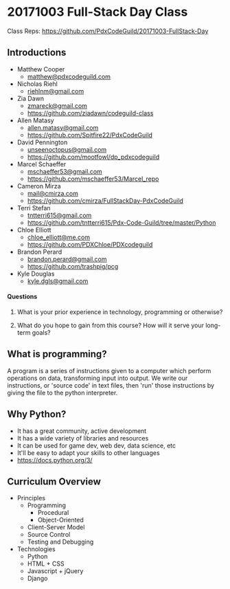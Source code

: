 # 20171003 Full-Stack Day Class

Class Reps: https://github.com/PdxCodeGuild/20171003-FullStack-Day

## Introductions

- Matthew Cooper
  - [matthew@pdxcodeguild.com](mailto:matthew@pdxcodeguild.com)
- Nicholas Riehl
  - [riehlnm@gmail.com](mailto:riehlnm@gmail.com)
- Zia Dawn
  - [zmareck@gmail.com](mailto:zmareck@gmail.com)
  - https://github.com/ziadawn/codeguild-class
- Allen Matasy
  - [allen.matasy@gmail.com](mailto:allen.matasy@gmail.com)
  - https://github.com/Spitfire22/PdxCodeGuild
- David Pennington
  - [unseenoctopus@gmail.com](mailto:unseenoctopus@gmail.com)
  - https://github.com/mootfowl/dp_pdxcodeguild
- Marcel Schaeffer
  - [mschaeffer53@gmail.com](mailto:mschaeffer53@gmail.com)
  - https://github.com/mschaeffer53/Marcel_repo
- Cameron Mirza
  - [mail@cmirza.com](mailto:mail@cmirza.com)
  - https://github.com/cmirza/FullStackDay-PdxCodeGuild
- Terri Stefan
  - [tntterri615@gmail.com](mailto:tntterri615@gmail.com)
  - https://github.com/tntterri615/Pdx-Code-Guild/tree/master/Python
- Chloe Elliott
  - [chloe_elliott@me.com](mailto:chloe_elliott@me.com)
  - https://github.com/PDXChloe/PDXcodeguild
- Brandon Perard
  - [brandon.perard@gmail.com](mailto:brandon.perard@gmail.com)
  - https://github.com/trashpig/pcg
- Kyle Douglas
  - [kyle.dgls@gmail.com](mailto:kyle.dgls@gmail.com)



#### Questions

1. What is your prior experience in technology, programming or otherwise?

2. What do you hope to gain from this course? How will it serve your long-term goals?



## What is programming?

A program is a series of instructions given to a computer which perform operations on data, transforming input into output. We write our instructions, or 'source code' in text files, then 'run' those instructions by giving the file to the python interpreter.

## Why Python?

- It has a great community, active development
- It has a wide variety of libraries and resources
- It can be used for game dev, web dev, data science, etc
- It'll be easy to adapt your skills to other languages
- https://docs.python.org/3/

## Curriculum Overview

- Principles
    - Programming
        - Procedural
        - Object-Oriented
    - Client-Server Model
    - Source Control
    - Testing and Debugging
- Technologies
    - Python
    - HTML + CSS
    - Javascript + jQuery
    - Django



